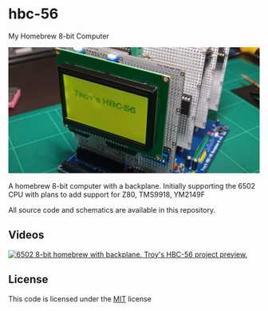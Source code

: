 # hbc-56
My Homebrew 8-bit Computer

<img src="img/repository.png" alt="HBC-56" width="640px">

A homebrew 8-bit computer with a backplane. Initially supporting the 6502 CPU with plans to add support for Z80, TMS9918, YM2149F

All source code and schematics are available in this repository.

## Videos
[![6502 8-bit homebrew with backplane. Troy's HBC-56 project preview.](https://img.visualrealmsoftware.com/youtube/thumb/x4IN8i7_U_4)](http://www.youtube.com/watch?v=x4IN8i7_U_4&t=3 "6502 8-bit homebrew with backplane. Troy's HBC-56 project preview.")

## License
This code is licensed under the [MIT](https://opensource.org/licenses/MIT "MIT") license
